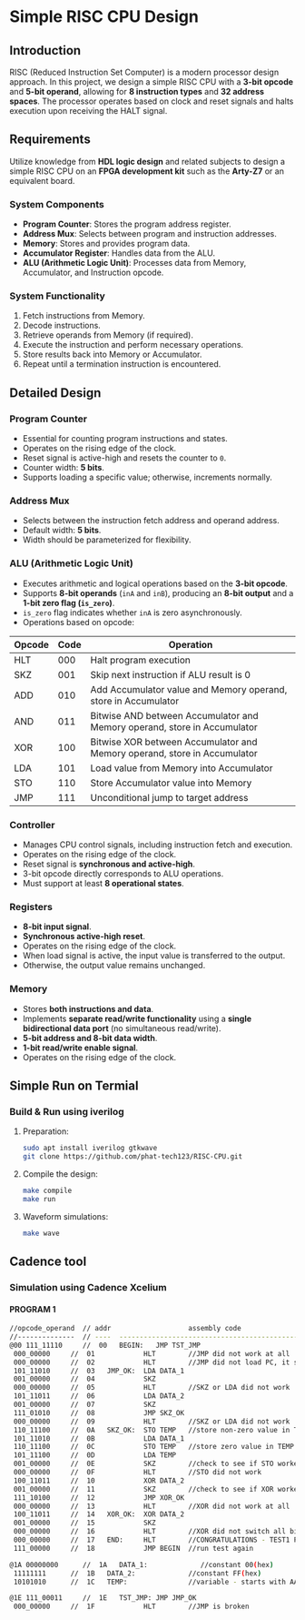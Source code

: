 # Simple RISC CPU Design

## Introduction
RISC (Reduced Instruction Set Computer) is a modern processor design approach. In this project, we design a simple RISC CPU with a **3-bit opcode** and **5-bit operand**, allowing for **8 instruction types** and **32 address spaces**. The processor operates based on clock and reset signals and halts execution upon receiving the HALT signal.

## Requirements
Utilize knowledge from **HDL logic design** and related subjects to design a simple RISC CPU on an **FPGA development kit** such as the **Arty-Z7** or an equivalent board.

### **System Components**
- **Program Counter**: Stores the program address register.
- **Address Mux**: Selects between program and instruction addresses.
- **Memory**: Stores and provides program data.
- **Accumulator Register**: Handles data from the ALU.
- **ALU (Arithmetic Logic Unit)**: Processes data from Memory, Accumulator, and Instruction opcode.

### **System Functionality**
1. Fetch instructions from Memory.
2. Decode instructions.
3. Retrieve operands from Memory (if required).
4. Execute the instruction and perform necessary operations.
5. Store results back into Memory or Accumulator.
6. Repeat until a termination instruction is encountered.

## Detailed Design
### **Program Counter**
- Essential for counting program instructions and states.
- Operates on the rising edge of the clock.
- Reset signal is active-high and resets the counter to `0`.
- Counter width: **5 bits**.
- Supports loading a specific value; otherwise, increments normally.

### **Address Mux**
- Selects between the instruction fetch address and operand address.
- Default width: **5 bits**.
- Width should be parameterized for flexibility.

### **ALU (Arithmetic Logic Unit)**
- Executes arithmetic and logical operations based on the **3-bit opcode**.
- Supports **8-bit operands** (`inA` and `inB`), producing an **8-bit output** and a **1-bit zero flag (`is_zero`)**.
- `is_zero` flag indicates whether `inA` is zero asynchronously.
- Operations based on opcode:

| Opcode | Code | Operation |
|--------|------|------------|
| HLT | 000 | Halt program execution |
| SKZ | 001 | Skip next instruction if ALU result is 0 |
| ADD | 010 | Add Accumulator value and Memory operand, store in Accumulator |
| AND | 011 | Bitwise AND between Accumulator and Memory operand, store in Accumulator |
| XOR | 100 | Bitwise XOR between Accumulator and Memory operand, store in Accumulator |
| LDA | 101 | Load value from Memory into Accumulator |
| STO | 110 | Store Accumulator value into Memory |
| JMP | 111 | Unconditional jump to target address |

### **Controller**
- Manages CPU control signals, including instruction fetch and execution.
- Operates on the rising edge of the clock.
- Reset signal is **synchronous and active-high**.
- 3-bit opcode directly corresponds to ALU operations.
- Must support at least **8 operational states**.

### **Registers**
- **8-bit input signal**.
- **Synchronous active-high reset**.
- Operates on the rising edge of the clock.
- When load signal is active, the input value is transferred to the output.
- Otherwise, the output value remains unchanged.

### **Memory**
- Stores **both instructions and data**.
- Implements **separate read/write functionality** using a **single bidirectional data port** (no simultaneous read/write).
- **5-bit address and 8-bit data width**.
- **1-bit read/write enable signal**.
- Operates on the rising edge of the clock.

## Simple Run on Termial

### Build & Run using iverilog 
1. Preparation:
   ```sh
   sudo apt install iverilog gtkwave
   git clone https://github.com/phat-tech123/RISC-CPU.git
   ```
2. Compile the design:
   ```sh
   make compile 
   make run
   ```
3. Waveform simulations:
   ```sh
   make wave 
   ```
## Cadence tool
### Simulation using Cadence Xcelium
#### PROGRAM 1
   ```sh
//opcode_operand  // addr                   assembly code
//--------------  // ----  -----------------------------------------------
@00 111_11110     //  00   BEGIN:   JMP TST_JMP
    000_00000     //  01            HLT        //JMP did not work at all
    000_00000     //  02            HLT        //JMP did not load PC, it skipped
    101_11010     //  03   JMP_OK:  LDA DATA_1
    001_00000     //  04            SKZ
    000_00000     //  05            HLT        //SKZ or LDA did not work
    101_11011     //  06            LDA DATA_2
    001_00000     //  07            SKZ
    111_01010     //  08            JMP SKZ_OK
    000_00000     //  09            HLT        //SKZ or LDA did not work
    110_11100     //  0A   SKZ_OK:  STO TEMP   //store non-zero value in TEMP
    101_11010     //  0B            LDA DATA_1
    110_11100     //  0C            STO TEMP   //store zero value in TEMP
    101_11100     //  0D            LDA TEMP
    001_00000     //  0E            SKZ        //check to see if STO worked
    000_00000     //  0F            HLT        //STO did not work
    100_11011     //  10            XOR DATA_2
    001_00000     //  11            SKZ        //check to see if XOR worked
    111_10100     //  12            JMP XOR_OK
    000_00000     //  13            HLT        //XOR did not work at all
    100_11011     //  14   XOR_OK:  XOR DATA_2
    001_00000     //  15            SKZ
    000_00000     //  16            HLT        //XOR did not switch all bits
    000_00000     //  17   END:     HLT        //CONGRATULATIONS - TEST1 PASSED!
    111_00000     //  18            JMP BEGIN  //run test again

@1A 00000000      //  1A   DATA_1:             //constant 00(hex)
    11111111      //  1B   DATA_2:             //constant FF(hex)
    10101010      //  1C   TEMP:               //variable - starts with AA(hex)

@1E 111_00011     //  1E   TST_JMP: JMP JMP_OK
    000_00000     //  1F            HLT        //JMP is broken
   ```

